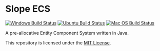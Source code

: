# Slope ECS
[![Windows Build Status][Windows-Build-SVG]][Windows-Build-Action]
[![Ubuntu Build Status][Ubuntu-Build-SVG]][Ubuntu-Build-Action]
[![Mac OS Build Status][MacOS-Build-SVG]][MacOS-Build-Action]

A pre-allocative Entity Component System written in Java.

This repository is licensed under the [MIT License][MIT License].

[Windows-Build-Action]: https://github.com/lucasstarsz/Slope-ECS/actions?query=workflow%3ABuild-Windows "Actions: Windows Build"
[Windows-Build-SVG]: https://github.com/lucasstarsz/Slope-ECS/workflows/Build-Windows/badge.svg

[Ubuntu-Build-Action]: https://github.com/lucasstarsz/Slope-ECS/actions?query=workflow%3ABuild-Ubuntu "Actions: Ubuntu Build"
[Ubuntu-Build-SVG]: https://github.com/lucasstarsz/Slope-ECS/workflows/Build-Ubuntu/badge.svg

[MacOS-Build-Action]: https://github.com/lucasstarsz/Slope-ECS/actions?query=workflow%3ABuild-MacOS "Actions: Mac OS Build"
[MacOS-Build-SVG]: https://github.com/lucasstarsz/Slope-ECS/workflows/Build-MacOS/badge.svg

[MIT License]: LICENSE.txt
